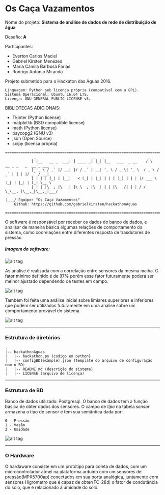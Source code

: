 # Os Caça Vazamentos

Nome do projeto: **Sistema de análise de dados de rede de distribuição de água**

Desafio: **A** 

Participantes:

- Everton Carlos Maciel
- Gabriel Kirsten Menezes
- Maria Camila Barbosa Farias
- Rodrigo Antonio Miranda

Projeto submetido para o Hackaton das Águas 2016. 

	Linguagem: Python sob licença própria (compatível com a GPL).
	Sistema Operacional: Ubuntu 16.04 LTS.
	Licença: GNU GENERAL PUBLIC LICENSE v3.

BIBLIOTECAS ADICIONAIS:
  - Tkinter (Python license)
  - matplotlib (BSD compatible license)
  - math (Python license)
  - psycopg2 (GNU v3)
  - json (Open Source)
  - scipy (licensa própria)
```
=======================================================================================================
			 _                _         _   _                    _                         
			| |__   __ _  ___| | ____ _| |_| |__   ___  _ __    / \   __ _ _   _  __ _ ___ 
			| '_ \ / _` |/ __| |/ / _` | __| '_ \ / _ \| '_ \  / _ \ / _` | | | |/ _` / __|
			| | | | (_| | (__|   < (_| | |_| | | | (_) | | | |/ ___ \ (_| | |_| | (_| \__ \
			|_| |_|\__,_|\___|_|\_\__,_|\__|_| |_|\___/|_| |_/_/   \_\__, |\__,_|\__,_|___/
						                                             |___/ Equipe: "Os Caça Vazamentos"  
	Github: https://github.com/gabrielkirsten/hackathonAguas
	              
=======================================================================================================	
```
O software é responsável por receber os dados do banco de dados, e analisar de maneira básica algumas relações de comportamento do sistema, como coorelações entre diferentes resposta de trasdutores de pressão. 
##### Imagem do software: 
![alt tag](https://cloud.githubusercontent.com/assets/15522193/20866077/ffcc81e0-ba01-11e6-9f8b-b39d8b02a13e.png)

As análise é realizada com a correlação entre sensores da mesma malha. O fator minimo definido é de 97% porém esse fator futuramente poderá ser melhor ajustado dependendo de testes em campo.

![alt tag](https://cloud.githubusercontent.com/assets/15522193/20866080/065106f8-ba02-11e6-9158-9d64529a4d09.png)

Também foi feita uma análise inicial sobre limiares superiores e inferiores que podem ser utilizados futuramente em uma análise sobre um comportamento provável do sistema.

![alt tag](https://cloud.githubusercontent.com/assets/15522193/20866078/02652e98-ba02-11e6-945f-b2f562f84748.png)

------------------------------------------------------------------------		
### Estrutura de diretórios
	.
	|-- hackathonAguas
	|	|-- hackathon.py (codigo em python)
	|	|-- configBD(example).json (template do arquivo de configuração com o BD)
	|	|-- README.md (descrição do sistema)
	|	|-- LICENSE (arquivo de licença)	

------------------------------------------------------------------------		
### Estrutura de BD
Banco de dados utilizado: Postgresql.
O banco de dados tem a função básica de obter dados dos sensores. 
O campo de *tipo* na tabela *sensor* armazena o tipo de sensor e tem sua semântica dada por:
	
	0 - Pressão	
	1 - Vazão 
	2 - Umidade
	
![alt tag](https://cloud.githubusercontent.com/assets/15522193/20866076/fcf410a0-ba01-11e6-9438-97484d89a8e1.png)

------------------------------------------------------------------------		
### O Hardware
O hardaware consiste em um protótipo para coleta de dados, com um microcontrolador atmel na plataforma arduino com um sensores de pressão(MPX5700ap) conectados em sua porta analógica, juntamente com sensores Higrometro que é capaz de obter(FC-28d) o fator de condutância do solo, que é relacionado á umidade do solo. 
